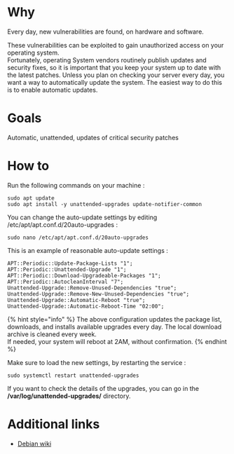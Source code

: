# Why
Every day, new vulnerabilities are found, on hardware and software.  

These vulnerabilities can be exploited to gain unauthorized access on your operating system.  
Fortunately, operating System vendors routinely publish updates and security fixes, so it is important that you keep your system up to date with the latest patches. Unless you plan on checking your server every day, you want a way to automatically update the system. The easiest way to do this is to enable automatic updates.

# Goals
Automatic, unattended, updates of critical security patches

# How to
Run the following commands on your machine :
```shell
sudo apt update
sudo apt install -y unattended-upgrades update-notifier-common
```

You can change the auto-update settings by editing /etc/apt/apt.conf.d/20auto-upgrades :
```shell
sudo nano /etc/apt/apt.conf.d/20auto-upgrades
```

This is an example of reasonable auto-update settings :
```shell
APT::Periodic::Update-Package-Lists "1";
APT::Periodic::Unattended-Upgrade "1";
APT::Periodic::Download-Upgradeable-Packages "1";
APT::Periodic::AutocleanInterval "7";
Unattended-Upgrade::Remove-Unused-Dependencies "true";
Unattended-Upgrade::Remove-New-Unused-Dependencies "true";
Unattended-Upgrade::Automatic-Reboot "true";
Unattended-Upgrade::Automatic-Reboot-Time "02:00";
``` 

{% hint style="info" %}
The above configuration updates the package list, downloads, and installs available upgrades every day. The local download archive is cleaned every week.  
If needed, your system will reboot at 2AM, without confirmation.
{% endhint %}

Make sure to load the new settings, by restarting the service :
```shell
sudo systemctl restart unattended-upgrades
```

If you want to check the details of the upgrades, you can go in the **/var/log/unattended-upgrades/** directory.

# Additional links
- [Debian wiki](https://wiki.debian.org/UnattendedUpgrades)

